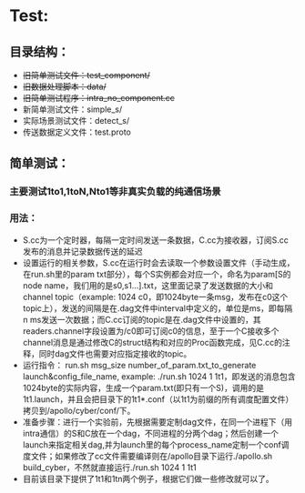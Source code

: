 # Test:
## 目录结构：
- ~~旧简单测试文件：test_component/~~
- ~~旧数据处理脚本：data/~~
- ~~旧简单测试程序：intra_no_component.cc~~
- 新简单测试文件：simple_s/
- 实际场景测试文件：detect_s/
- 传送数据定义文件：test.proto
## 简单测试：
### 主要测试1to1,1toN,Nto1等非真实负载的纯通信场景
### 用法：
- S.cc为一个定时器，每隔一定时间发送一条数据，C.cc为接收器，订阅S.cc发布的消息并记录数据传送的延迟
- 设置运行的相关参数，S.cc在运行时会去读取一个参数设置文件（手动生成，在run.sh里的param txt部分），每个S实例都会对应一个，命名为param[S的node name，我们用的是s0,s1...].txt，这里面记录了发送数据的大小和channel topic（example: 1024 c0，即1024byte一条msg，发布在c0这个topic上），发送的间隔是在.dag文件中interval中定义的，单位是ms，即每隔n ms发送一次数据；而C.cc订阅的topic是在.dag文件中设置的，其readers.channel字段设置为/c0即可订阅c0的信息，至于一个C接收多个channel消息是通过修改C的struct结构和对应的Proc函数完成，见C.cc的注释，同时dag文件也需要对应指定接收的topic。
- 运行指令： run.sh msg_size number_of_param.txt_to_generate launch&config_file_name, example: ./run.sh 1024 1 1t1，即发送的消息包含1024byte的实际内容，生成一个param.txt(即只有一个S)，调用的是1t1.launch，并且会把目录下的1t1*.conf（以1t1为前缀的所有调度配置文件）拷贝到/apollo/cyber/conf/下。
- 准备步骤：进行一个实验前，先根据需要定制dag文件，在同一个进程下（用intra通信）的S和C放在一个dag，不同进程的分两个dag；然后创建一个launch来指定相关dag,并为launch里的每个process_name定制一个conf调度文件；如果修改了cc文件需要编译则在/apollo目录下运行./apollo.sh build_cyber，不然就直接运行./run.sh 1024 1 1t1
- 目前该目录下提供了1t1和1tn两个例子，根据它们做一些修改就可以了。

